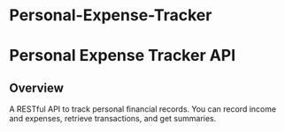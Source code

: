 # Personal-Expense-Tracker
# Personal Expense Tracker API

## Overview
A RESTful API to track personal financial records. You can record income and expenses, retrieve transactions, and get summaries.


